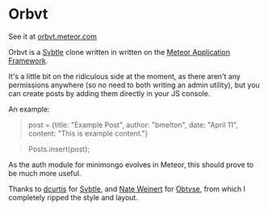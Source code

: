 Orbvt
====
See it at [orbvt.meteor.com](http://orbvt.meteor.com)

Orbvt is a [Svbtle](http://svbtle.com/) clone written in written on the [Meteor Application Framework](http://meteor.com).  

It's a little bit on the ridiculous side at the moment, as there aren't any permissions anywhere (so no need to both writing an admin utility), but you can create posts by adding them directly in your JS console.  

An example: 
> post = {title: "Example Post", author: "bmelton", date: "April 11", content: "This is example content."}

> Posts.insert(post);

As the auth module for minimongo evolves in Meteor, this should prove to be much more useful. 

Thanks to [dcurtis](http://dcurt.is/) for [Svbtle](http://svbtle.com), and [Nate Weinert](http://natewienert.com/) for [Obtvse](https://github.com/NateW/obtvse), from which I completely ripped the style and layout.


